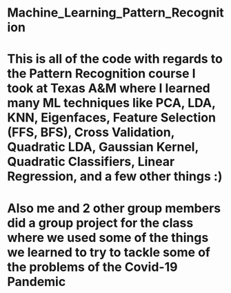 # Machine_Learning_Pattern_Recognition

# This is all of the code with regards to the Pattern Recognition course I took at Texas A&M where I learned many ML techniques like PCA, LDA, KNN, Eigenfaces, Feature Selection (FFS, BFS), Cross Validation, Quadratic LDA, Gaussian Kernel, Quadratic Classifiers, Linear Regression, and a few other things :)

# Also me and 2 other group members did a group project for the class where we used some of the things we learned to try to tackle some of the problems of the Covid-19 Pandemic
